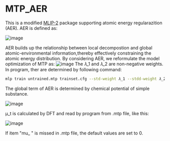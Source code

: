 # MTP_AER
This is a modified [MLIP-2](https://gitlab.com/ashapeev/mlip-2/-/tree/master?ref_type=heads) package supporting atomic energy regularazition (AER).
AER is defined as:

![image](https://github.com/user-attachments/assets/a2d3a5d2-f6be-471a-a55c-dfa4c6632a19)  

AER builds up the relationship between local decompostion and global atomic-environmental information,thereby effectively constraining the atomic energy distribution. By considering AER, we reformulate the model optimization of MTP as: 
![image](https://github.com/user-attachments/assets/36616404-0fb6-4b24-b880-44ce747651e9)
The 𝜆_1 and 𝜆_2 are non-negative weights. In program, ther are determined by following command:
```bash
mlp train untrained.mtp trainset.cfg --std-weight 𝜆_1 --stdd-weight 𝜆_2 ...
```
The global term of AER is determined by chemical potential of simple substance.    

![image](https://github.com/user-attachments/assets/4beb1170-7af2-4c03-8571-1d8448d42408)

μ_t is calculated by DFT and read by program from .mtp file, like this:

![image](https://github.com/user-attachments/assets/ab84bdcc-019f-44c2-b142-12cfe26d1484)

If item "mu_ " is missed in .mtp file, the default values are set to 0.

